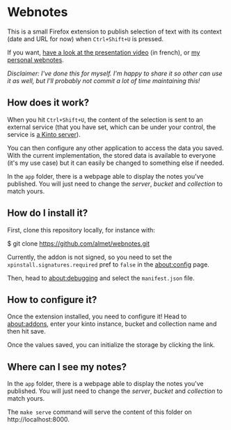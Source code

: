 # Webnotes

This is a small Firefox extension to publish selection of text with its context (date and URL for now) when `Ctrl+Shift+U` is pressed.

If you want, [have a look at the presentation video](https://alexis.notmyidea.org/webnotes.ogv) (in french), or [my personal webnotes](https://notes.notmyidea.org).

*Disclaimer: I've done this for myself. I'm happy to share it so other can
use it as well, but I'll probably not commit a lot of time maintaining this!*

## How does it work?

When you hit `Ctrl+Shift+U`, the content of the selection is sent to an
external service (that you have set, which can be under your control, the
service is [a Kinto server](https://kinto-storage.org)).

You can then configure any other application to access the data you saved. With
the current implementation, the stored data is available to everyone (it's my
use case) but it can easily be changed to something else if needed.

In the `app` folder, there is a webpage able to display the notes you've
published. You will just need to change the *server*, *bucket* and *collection*
to match yours.

## How do I install it?

First, clone this repository locally, for instance with:

  $ git clone https://github.com/almet/webnotes.git

Currently, the addon is not signed, so you need to set the
`xpinstall.signatures.required` pref to `false` in the
[about:config](about:config) page.

Then, head to [about:debugging](about:debugging) and select the `manifest.json`
file.

## How to configure it?

Once the extension installed, you need to configure it! Head to
[about:addons](about:addons), enter your kinto instance, bucket and collection
name and then hit save.

Once the values saved, you can initialize the storage by clicking the link.

## Where can I see my notes?

In the `app` folder, there is a webpage able to display the notes you've
published. You will just need to change the *server*, *bucket* and *collection*
to match yours.

The `make serve` command will serve the content of this folder on
http://localhost:8000.
